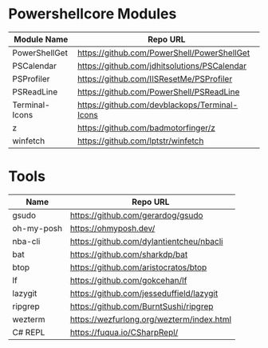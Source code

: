 # Powershellcore Modules

| Module Name    | Repo URL                                      |
| --             | --                                            |
| PowerShellGet  | https://github.com/PowerShell/PowerShellGet   |
| PSCalendar     | https://github.com/jdhitsolutions/PSCalendar  |
| PSProfiler     | https://github.com/IISResetMe/PSProfiler      |
| PSReadLine     | https://github.com/PowerShell/PSReadLine      |
| Terminal-Icons | https://github.com/devblackops/Terminal-Icons |
| z              | https://github.com/badmotorfinger/z           |
| winfetch       | https://github.com/lptstr/winfetch            |


# Tools

| Name       | Repo URL                                  |
| --         | --                                        |
| gsudo      | https://github.com/gerardog/gsudo         |
| oh-my-posh | https://ohmyposh.dev/                     |
| nba-cli    | https://github.com/dylantientcheu/nbacli  |
| bat        | https://github.com/sharkdp/bat            |
| btop       | https://github.com/aristocratos/btop      |
| lf         | https://github.com/gokcehan/lf            |
| lazygit    | https://github.com/jesseduffield/lazygit  |
| ripgrep    | https://github.com/BurntSushi/ripgrep     |
| wezterm    | https://wezfurlong.org/wezterm/index.html |
| C# REPL    | https://fuqua.io/CSharpRepl/              |
